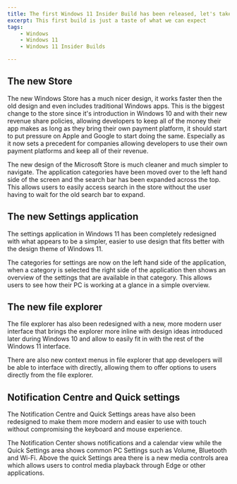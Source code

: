 ```yaml
---
title: The first Windows 11 Insider Build has been released, let's take a look
excerpt: This first build is just a taste of what we can expect
tags:
    - Windows
    - Windows 11
    - Windows 11 Insider Builds

---
```


## The new Store

The new Windows Store has a much nicer design, it works faster then the old design and even includes traditional Windows apps. This is the biggest change to the store since it's introduction in Windows 10 and with their new revenue share policies, allowing developers to keep all of the money their app makes as long as they bring their own payment platform, it should start to put pressure on Apple and Google to start doing the same. Especially as it now sets a precedent for companies allowing developers to use their own payment platforms and keep all of their revenue.

The new design of the Microsoft Store is much cleaner and much simpler to navigate. The application categories have been moved over to the left hand side of the screen and the search bar has been expanded across the top. This allows users to easily access search in the store without the user having to wait for the old search bar to expand.

## The new Settings application

The settings application in Windows 11 has been completely redesigned with what appears to be a simpler, easier to use design that fits better with the design theme of Windows 11.

The categories for settings are now on the left hand side of the application, when a category is selected the right side of the application then shows an overview of the settings that are available in that category. This allows users to see how their PC is working at a glance in a simple overview.

## The new file explorer

The file explorer has also been redesigned with a new, more modern user interface that brings the explorer more inline with design ideas introduced later during Windows 10 and allow to easily fit in with the rest of the Windows 11 interface.

There are also new context menus in file explorer that app developers will be able to interface with directly, allowing them to offer options to users directly from the file explorer.

## Notification Centre and Quick settings

The Notification Centre and Quick Settings areas have also been redesigned to make them more modern and easier to use with touch without compromising the keyboard and mouse experience.

The Notification Center shows notifications and a calendar view while the Quick Settings area shows common PC Settings such as Volume, Bluetooth and Wi-Fi. Above the quick Settings area there is a new media controls area which allows users to control media playback through Edge or other applications.
